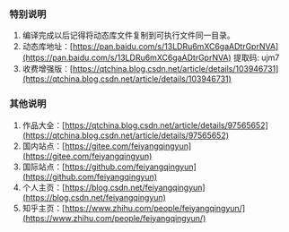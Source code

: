 ﻿### 特别说明
1. 编译完成以后记得将动态库文件复制到可执行文件同一目录。
2. 动态库地址：[https://pan.baidu.com/s/13LDRu6mXC6gaADtrGprNVA](https://pan.baidu.com/s/13LDRu6mXC6gaADtrGprNVA) 提取码: ujm7
3. 收费增强版：[https://qtchina.blog.csdn.net/article/details/103946731](https://qtchina.blog.csdn.net/article/details/103946731)

### 其他说明
1. 作品大全：[https://qtchina.blog.csdn.net/article/details/97565652](https://qtchina.blog.csdn.net/article/details/97565652)
2. 国内站点：[https://gitee.com/feiyangqingyun](https://gitee.com/feiyangqingyun)
3. 国际站点：[https://github.com/feiyangqingyun](https://github.com/feiyangqingyun)
4. 个人主页：[https://blog.csdn.net/feiyangqingyun](https://blog.csdn.net/feiyangqingyun)
5. 知乎主页：[https://www.zhihu.com/people/feiyangqingyun/](https://www.zhihu.com/people/feiyangqingyun/)